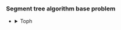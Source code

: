 ### Segment tree algorithm base problem
<ul>
    <li>
        <details>
            <summary>Toph</summary>
            <ol>
                <li>Problem: <a href="https://toph.co/p/singing-game">Singing Game</a></li>
                <ul>
                    <li>Solution: <a href = "../../Toph/Singing_Game.md">Singing Game</a></li>
                </ul>
			<li>Problem: <a href="https://www.spoj.com/problems/RMQSQ/">RMQSQ-Range Minimum Query</a></li>
            </ol>
        </details>
    </li>
</ul>